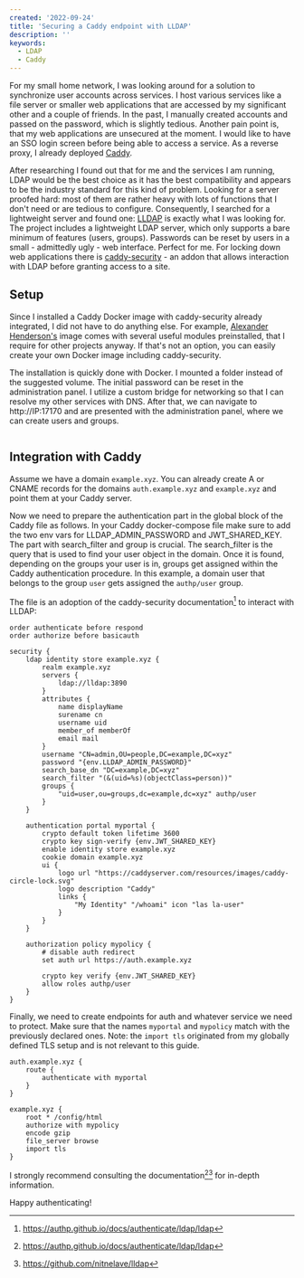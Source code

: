 ```yaml
---
created: '2022-09-24'
title: 'Securing a Caddy endpoint with LLDAP'
description: ''
keywords:
  - LDAP
  - Caddy
---
```


<script>
import overview from "./lldap_overview.png?default"
import Image from "$components/Image.svelte"
</script>

For my small home network, I was looking around for a solution to synchronize user
accounts across services. I host various services like a file server or smaller web
applications that are accessed by my significant other and a couple of friends. In the
past, I manually created accounts and passed on the password, which is slightly tedious.
Another pain point is, that my web applications are unsecured at the moment. I would like
to have an SSO login screen before being able to access a service. As a reverse proxy, I
already deployed [Caddy](https://caddyserver.com/).

After researching I found out that for me and the services I am running, LDAP would be the
best choice as it has the best compatibility and appears to be the industry standard for
this kind of problem. Looking for a server proofed hard: most of them are rather heavy
with lots of functions that I don't need or are tedious to configure. Consequently, I
searched for a lightweight server and found one:
[LLDAP](https://github.com/nitnelave/lldap) is exactly what I was looking for. The project
includes a lightweight LDAP server, which only supports a bare minimum of features (users,
groups). Passwords can be reset by users in a small - admittedly ugly - web interface.
Perfect for me. For locking down web applications there is
[caddy-security](https://authp.github.io/) - an addon that allows interaction with LDAP
before granting access to a site.

## Setup

Since I installed a Caddy Docker image with caddy-security already integrated, I did not
have to do anything else. For example, [Alexander
Henderson's](https://hub.docker.com/r/alexandzors/caddy#!) image comes with several useful
modules preinstalled, that I require for other projects anyway. If that's not an option,
you can easily create your own Docker image including caddy-security.

The installation is quickly done with Docker. I mounted a folder instead of the suggested
volume. The initial password can be reset in the administration panel. I utilize a custom
bridge for networking so that I can resolve my other services with DNS. After that, we can
navigate to http://IP:17170 and are presented with the administration panel, where we can
create users and groups.

<Image meta={overview} />

## Integration with Caddy

Assume we have a domain `example.xyz`. You can already create A or CNAME records for the
domains `auth.example.xyz` and `example.xyz` and point them at your Caddy server.

Now we need to prepare the authentication part in the global block of the Caddy file as
follows. In your Caddy docker-compose file make sure to add the two env vars for
LLDAP_ADMIN_PASSWORD and JWT_SHARED_KEY. The part with search_filter and group is crucial.
The search_filter is the query that is used to find your user object in the domain. Once
it is found, depending on the groups your user is in, groups get assigned within the Caddy
authentication procedure. In this example, a domain user that belongs to the group `user`
gets assigned the `authp/user` group.

The file is an adoption of the caddy-security documentation[^1] to interact with LLDAP:

```
order authenticate before respond
order authorize before basicauth

security {
    ldap identity store example.xyz {
        realm example.xyz
        servers {
            ldap://lldap:3890
        }
        attributes {
            name displayName
            surename cn
            username uid
            member_of memberOf
            email mail
        }
        username "CN=admin,OU=people,DC=example,DC=xyz"
        password "{env.LLDAP_ADMIN_PASSWORD}"
        search_base_dn "DC=example,DC=xyz"
        search_filter "(&(uid=%s)(objectClass=person))"
        groups {
            "uid=user,ou=groups,dc=example,dc=xyz" authp/user
        }
    }

    authentication portal myportal {
        crypto default token lifetime 3600
        crypto key sign-verify {env.JWT_SHARED_KEY}
        enable identity store example.xyz
        cookie domain example.xyz
        ui {
            logo url "https://caddyserver.com/resources/images/caddy-circle-lock.svg"
            logo description "Caddy"
            links {
                "My Identity" "/whoami" icon "las la-user"
            }
        }
    }

    authorization policy mypolicy {
        # disable auth redirect
        set auth url https://auth.example.xyz

        crypto key verify {env.JWT_SHARED_KEY}
        allow roles authp/user
    }
}
```

Finally, we need to create endpoints for auth and whatever service we need to protect.
Make sure that the names `myportal` and `mypolicy` match with the previously declared
ones. Note: the `import tls` originated from my globally defined TLS setup and is not
relevant to this guide.

```
auth.example.xyz {
    route {
        authenticate with myportal
    }
}

example.xyz {
    root * /config/html
    authorize with mypolicy
    encode gzip
    file_server browse
    import tls
}
```

I strongly recommend consulting the documentation[^1][^2] for in-depth information.

Happy authenticating!

[^1]: https://authp.github.io/docs/authenticate/ldap/ldap
[^2]: https://github.com/nitnelave/lldap
